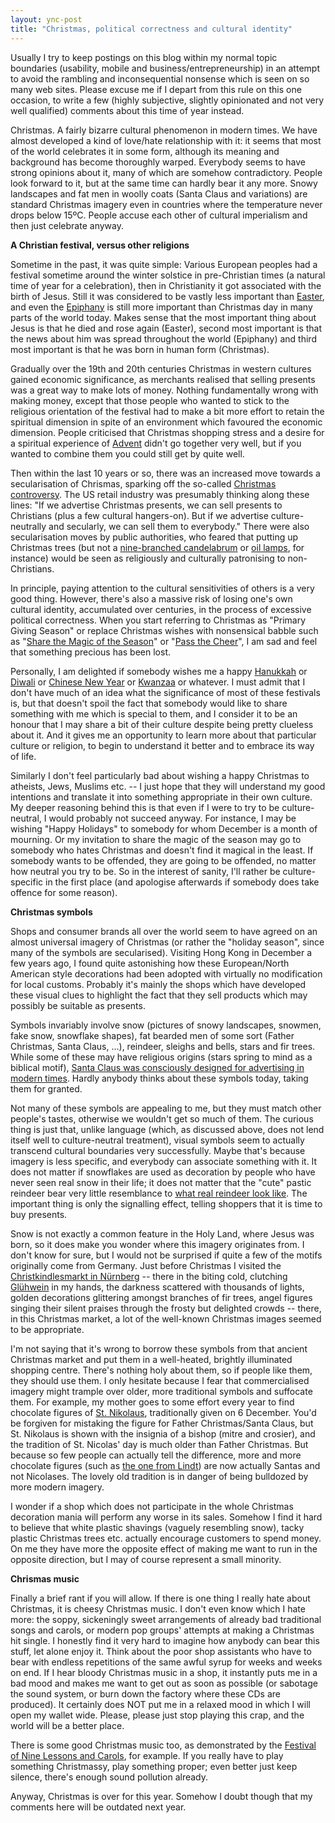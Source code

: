```yaml
---
layout: ync-post
title: "Christmas, political correctness and cultural identity"
---
```


Usually I try to keep postings on this blog within my normal topic boundaries (usability, mobile and
business/entrepreneurship) in an attempt to avoid the rambling and inconsequential nonsense which is
seen on so many web sites. Please excuse me if I depart from this rule on this one occasion, to
write a few (highly subjective, slightly opinionated and not very well qualified) comments about
this time of year instead.

Christmas. A fairly bizarre cultural phenomenon in modern times. We have
almost developed a kind of love/hate relationship with it: it seems that most of the world
celebrates it in some form, although its meaning and background has become thoroughly warped.
Everybody seems to have strong opinions about it, many of which are somehow contradictory. People
look forward to it, but at the same time can hardly bear it any more. Snowy landscapes and fat men
in woolly coats (Santa Claus and variations) are standard Christmas imagery even in countries where
the temperature never drops below 15ºC. People accuse each other of cultural imperialism and then
just celebrate anyway.

**A Christian festival, versus other religions**

Sometime in the past, it
was quite simple: Various European peoples had a festival sometime around the winter solstice in
pre-Christian times (a natural time of year for a celebration), then in Christianity it got
associated with the birth of Jesus. Still it was considered to be vastly less important than
[Easter](http://en.wikipedia.org/wiki/Easter), and even the
[Epiphany](http://en.wikipedia.org/wiki/Epiphany_%28Christian%29) is still more important than
Christmas day in many parts of the world today. Makes sense that the most important thing about
Jesus is that he died and rose again (Easter), second most important is that the news about him was
spread throughout the world (Epiphany) and third most important is that he was born in human form
(Christmas).

Gradually over the 19th and 20th centuries Christmas in western cultures gained
economic significance, as merchants realised that selling presents was a great way to make lots of
money. Nothing fundamentally wrong with making money, except that those people who wanted to stick
to the religious orientation of the festival had to make a bit more effort to retain the spiritual
dimension in spite of an environment which favoured the economic dimension. People criticised that
Christmas shopping stress and a desire for a spiritual experience of
[Advent](http://en.wikipedia.org/wiki/Advent) didn't go together very well, but if you wanted to
combine them you could still get by quite well.

Then within the last 10 years or so, there was an
increased move towards a secularisation of Chrismas, sparking off the so-called
[Christmas controversy](http://en.wikipedia.org/wiki/Christmas_controversy). The US retail industry
was presumably thinking along these lines: "If we advertise Christmas presents, we can sell presents
to Christians (plus a few cultural hangers-on). But if we advertise culture-neutrally and secularly,
we can sell them to everybody." There were also secularisation moves by public authorities, who
feared that putting up Christmas trees (but not a
[nine-branched candelabrum](http://en.wikipedia.org/wiki/Menorah_%28Hanukiah%29) or
[oil lamps](http://www.deepavali.info/), for instance) would be seen as religiously and culturally
patronising to non-Christians.

In principle, paying attention to the cultural sensitivities of
others is a very good thing. However, there's also a massive risk of losing one's own cultural
identity, accumulated over centuries, in the process of excessive political correctness. When you
start referring to Christmas as "Primary Giving Season" or replace Christmas wishes with nonsensical
babble such as "[Share the Magic of the
Season](http://canterbearies.stores.yahoo.net/castshmaofse.html)" or "[Pass the
Cheer](http://brandautopsy.typepad.com/brandautopsy/2007/11/pass-the-cheer.html)", I am sad and feel
that something precious has been lost.

Personally, I am delighted if somebody wishes me a happy
[Hanukkah](http://en.wikipedia.org/wiki/Hanukkah) or
[Diwali](http://en.wikipedia.org/wiki/Diwali) or
[Chinese New Year](http://en.wikipedia.org/wiki/Chinese_New_Year) or
[Kwanzaa](http://en.wikipedia.org/wiki/Kwanzaa) or whatever. I must admit that I don't have much of
an idea what the significance of most of these festivals is, but that doesn't spoil the fact that
somebody would like to share something with me which is special to them, and I consider it to be an
honour that I may share a bit of their culture despite being pretty clueless about it. And it gives
me an opportunity to learn more about that particular culture or religion, to begin to understand it
better and to embrace its way of life.

Similarly I don't feel particularly bad about wishing a
happy Christmas to atheists, Jews, Muslims etc. -- I just hope that they will understand my good
intentions and translate it into something appropriate in their own culture. My deeper reasoning
behind this is that even if I were to try to be culture-neutral, I would probably not succeed
anyway. For instance, I may be wishing "Happy Holidays" to somebody for whom December is a month of
mourning. Or my invitation to share the magic of the season may go to somebody who hates Christmas
and doesn't find it magical in the least. If somebody wants to be offended, they are going to be
offended, no matter how neutral you try to be. So in the interest of sanity, I'll rather be
culture-specific in the first place (and apologise afterwards if somebody does take offence for some
reason).

**Christmas symbols**

Shops and consumer brands all over the world seem to have agreed on
an almost universal imagery of Christmas (or rather the "holiday season", since many of the symbols
are secularised). Visiting Hong Kong in December a few years ago, I found quite astonishing how
these European/North American style decorations had been adopted with virtually no modification for
local customs. Probably it's mainly the shops which have developed these visual clues to highlight
the fact that they sell products which may possibly be suitable as presents.

Symbols invariably
involve snow (pictures of snowy landscapes, snowmen, fake snow, snowflake shapes), fat bearded men
of some sort (Father Christmas, Santa Claus, ...), reindeer, sleighs and bells, stars and fir trees.
While some of these may have religious origins (stars spring to mind as a biblical motif),
[Santa Claus was consciously designed for advertising in modern
times](http://en.wikipedia.org/wiki/Santa_Claus). Hardly anybody thinks about these symbols today,
taking them for granted.

Not many of these symbols are appealing to me, but they must match other
people's tastes, otherwise we wouldn't get so much of them. The curious thing is just that, unlike
language (which, as discussed above, does not lend itself well to culture-neutral treatment), visual
symbols seem to actually transcend cultural boundaries very successfully. Maybe that's because
imagery is less specific, and everybody can associate something with it. It does not matter if
snowflakes are used as decoration by people who have never seen real snow in their life; it does not
matter that the "cute" pastic reindeer bear very little resemblance to
[what real reindeer look like](http://www.bearcountryusa.com/gallery.asp?ID=2). The important thing
is only the signalling effect, telling shoppers that it is time to buy presents.

Snow is not
exactly a common feature in the Holy Land, where Jesus was born, so it does make you wonder where
this imagery originates from. I don't know for sure, but I would not be surprised if quite a few of
the motifs originally come from Germany. Just before Christmas I visited the
[Christkindlesmarkt in Nürnberg](http://en.wikipedia.org/wiki/Christkindlesmarkt%2C_Nuremberg) --
there in the biting cold, clutching
[Glühwein](http://www.christmas-baking.com/gluehwein.html) in my hands, the darkness scattered with
thousands of lights, golden decorations glittering amongst branches of fir trees, angel figures
singing their silent praises through the frosty but delighted crowds -- there, in this Christmas
market, a lot of the well-known Christmas images seemed to be appropriate.

I'm not saying that it's
wrong to borrow these symbols from that ancient Christmas market and put them in a well-heated,
brightly illuminated shopping centre. There's nothing holy about them, so if people like them, they
should use them. I only hesitate because I fear that commercialised imagery might trample over
older, more traditional symbols and suffocate them. For example, my mother goes to some effort every
year to find chocolate figures of
[St. Nikolaus](http://en.wikipedia.org/wiki/Saint_Nicholas#Saint_Nicholas_the_festive_gift-giver),
traditionally given on 6 December. You'd be forgiven for mistaking the figure for Father
Christmas/Santa Claus, but St. Nikolaus is shown with the insignia of a bishop (mitre and crosier),
and the tradition of St. Nicolas' day is much older than Father Christmas. But because so few people
can actually tell the difference, more and more chocolate figures (such as
[the one from Lindt](http://www.ciao.de/Lindt_Weihnachtsmann__513789)) are now actually Santas and
not Nicolases. The lovely old tradition is in danger of being bulldozed by more modern imagery.

I
wonder if a shop which does not participate in the whole Christmas decoration mania will perform any
worse in its sales. Somehow I find it hard to believe that white plastic shavings (vaguely
resembling snow), tacky plastic Christmas trees etc. actually encourage customers to spend money. On
me they have more the opposite effect of making me want to run in the opposite direction, but I may
of course represent a small minority.

**Chrismas music**

Finally a brief rant if you will allow.
If there is one thing I really hate about Christmas, it is cheesy Christmas music. I don't even know
which I hate more: the soppy, sickeningly sweet arrangements of already bad traditional songs and
carols, or modern pop groups' attempts at making a Christmas hit single. I honestly find it very
hard to imagine how anybody can bear this stuff, let alone enjoy it. Think about the poor shop
assistants who have to bear with endless repetitions of the same awful syrup for weeks and weeks on
end. If I hear bloody Christmas music in a shop, it instantly puts me in a bad mood and makes me
want to get out as soon as possible (or sabotage the sound system, or burn down the factory where
these CDs are produced). It certainly does NOT put me in a relaxed mood in which I will open my
wallet wide. Please, please just stop playing this crap, and the world will be a better
place.

There is some good Christmas music too, as demonstrated by the
[Festival of Nine Lessons and
Carols](http://www.bbc.co.uk/religion/programmes/advent/ninelessons.shtml), for example. If you
really have to play something Christmassy, play something proper; even better just keep silence,
there's enough sound pollution already.

Anyway, Christmas is over for this year. Somehow I doubt
though that my comments here will be outdated next year.
